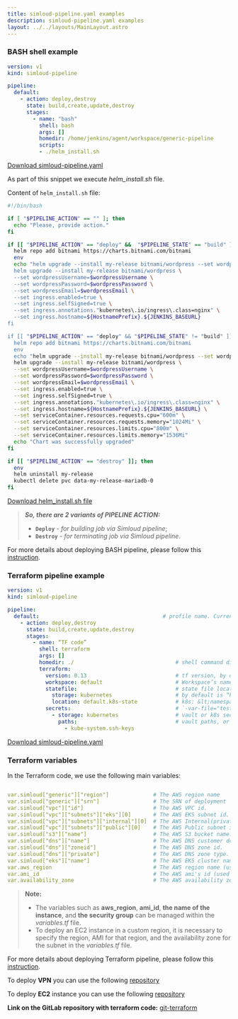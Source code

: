 ```yaml
---
title: simloud-pipeline.yaml examples
description: simloud-pipeline.yaml examples
layout: ../../layouts/MainLayout.astro
---
```

### **BASH shell example**

```yaml
version: v1
kind: simloud-pipeline

pipeline:
  default:                                                                         # profile name. Currently only default
    - action: deploy,destroy
      state: build,create,update,destroy
      stages:
        - name: "bash"
          shell: bash                                                              # “bash” by default ( optional )
          args: []                                                                 # shell arguments ( optional )
          homedir: /home/jenkins/agent/workspace/generic-pipeline                  # shell command default folder ( optional )
          scripts:
          - ./helm_install.sh
```
[Download simloud-pipeline.yaml](/files/generic-pipeline-mode/simloud-pipeline.yaml)

As part of this snippet we execute _helm_install.sh_ file.

Content of `helm_install.sh` file:

```sh                                                                   helm_install.sh
#!/bin/bash

if [ "$PIPELINE_ACTION" == "" ]; then
  echo "Please, provide action."
fi

if [[ "$PIPELINE_ACTION" == "deploy" &&  "$PIPELINE_STATE" == "build" ]]; then
  helm repo add bitnami https://charts.bitnami.com/bitnami
  env
  echo "helm upgrade --install my-release bitnami/wordpress --set wordpressUsername=$wordpressUsername --set wordpressPassword=$wordpressPassword --set wordpressEmail=$wordpressEmail ->
  helm upgrade --install my-release bitnami/wordpress \
  --set wordpressUsername=$wordpressUsername \
  --set wordpressPassword=$wordpressPassword \
  --set wordpressEmail=$wordpressEmail \
  --set ingress.enabled=true \
  --set ingress.selfSigned=true \
  --set ingress.annotations."kubernetes\.io/ingress\.class=nginx" \
  --set ingress.hostname=${HostnamePrefix}.${JENKINS_BASEURL}
fi

if [[ "$PIPELINE_ACTION" == "deploy" && "$PIPELINE_STATE" != "build" ]]; then
  helm repo add bitnami https://charts.bitnami.com/bitnami
  env
  echo "helm upgrade --install my-release bitnami/wordpress --set wordpressUsername=$wordpressUsername --set wordpressPassword=$wordpressPassword --set wordpressEmail=$wordpressEmail ->
  helm upgrade --install my-release bitnami/wordpress \
  --set wordpressUsername=$wordpressUsername \
  --set wordpressPassword=$wordpressPassword \
  --set wordpressEmail=$wordpressEmail \
  --set ingress.enabled=true \
  --set ingress.selfSigned=true \
  --set ingress.annotations."kubernetes\.io/ingress\.class=nginx" \
  --set ingress.hostname=${HostnamePrefix}.${JENKINS_BASEURL} \
  --set serviceContainer.resources.requests.cpu="600m" \
  --set serviceContainer.resources.requests.memory="1024Mi" \
  --set serviceContainer.resources.limits.cpu="800m" \
  --set serviceContainer.resources.limits.memory="1536Mi"
  echo "Chart was successfully upgraded"
fi

if [[ "$PIPELINE_ACTION" == "destroy" ]]; then
  env
  helm uninstall my-release
  kubectl delete pvc data-my-release-mariadb-0
fi
```
[Download helm_install.sh file](/files/helm_install.sh)

> **_So, there are 2 variants of PIPELINE ACTION:_**
> - **`Deploy`** - _for building job via Simloud pipeline_;
> - **`Destroy`** - _for terminating job via Simloud pipeline_.

For more details about deploying BASH pipeline, please follow this [instruction](/en/simloud-pipeline.yaml#how-to-deploy-pipeline).

### **Terraform pipeline example**

```yaml
version: v1
kind: simloud-pipeline

pipeline:
  default:                                       # profile name. Currently available only 'default'
    - action: deploy,destroy
      state: build,create,update,destroy        
      stages:
        - name: “TF code”
          shell: terraform
          args: []                            
          homedir: ./                                # shell command directory
          terraform:
            version: 0.13                            # tf version, by default 0.12
            workspace: default                       # Workspace’s name. Default workspace: default
            statefile:                               # state file location
              storage: kubernetes                    # by default is “kubernetes” 
              location: default.k8s-state            # k8s: &lt;namespace&gt;.&lt;secret_suffix&gt;
            secrets:                                 # `-var-file="testing.tfvars"`
              - storage: kubernetes                  # vault or k8s secrets values are available
                paths:                               # vault paths, or k8s secrets names
                  - kube-system.ssh-keys

```
[Download simloud-pipeline.yaml](/files/terraform/simloud-pipeline.yaml)

### Terraform variables 
In the Terraform code, we use the following main variables:
```yaml

var.simloud["generic"]["region"]              # The AWS region name
var.simloud["generic"]["srn"]                 # The SRN of deployment      
var.simloud["vpc"]["id"]                      # The AWS VPC id.
var.simloud["vpc"]["subnets"]["eks"][0]       # The AWS EKS subnet id.
var.simloud["vpc"]["subnets"]["internal"][0]  # The AWS Internal(private) subnet id.
var.simloud["vpc"]["subnets"]["public"][0]    # The AWS Public subnet id.
var.simloud["s3"]["name"]                     # The AWS S3 bucket name.  
var.simloud["dns"]["name"]                    # The AWS DNS customer domain.
var.simloud["dns"]["zoneid"]                  # The AWS DNS zone id.
var.simloud["dns"]["private"]                 # The AWS DNS zone type. Private or Public.
var.simloud["eks"]["name"]                    # The AWS EKS cluster name.
var.aws_region                                # The AWS region name (used in terrafrom_ec2)
var.ami_id                                    # The AWS ami's id (used in terrafrom_ec2)
var.availability_zone                         # The AWS availability zone for the subnet.
```

>**Note:**
> - The variables such as **aws_region**, **ami_id**, **the name of the instance**, and **the security group** can be managed within the *variables.tf* file. 
>  - To deploy an EC2 instance in a custom region, it is necessary to specify the region, AMI for that region, and the availability zone for the subnet in the *variables.tf* file.

For more details about deploying Terraform pipeline, please follow this [instruction](/en/simloud-pipeline.yaml#how-to-deploy-pipeline).

To deploy **VPN** you can use the following [repository](https://gitlab.com/simloud-demo/git-terraform/-/tree/main/aws/vpn)

To deploy **EC2** instance you can use the following [repository](https://gitlab.com/simloud-demo/git-terraform/-/tree/main/aws/vpn)


**Link on the GitLab repository with terraform code:** <a href="https://gitlab.com/simloud-demo/git-terraform" target="_blank">git-terraform</a>